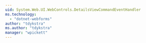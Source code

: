```yaml
---
uid: System.Web.UI.WebControls.DetailsViewCommandEventHandler
ms.technology: 
  - "dotnet-webforms"
author: "tdykstra"
ms.author: "tdykstra"
manager: "wpickett"
---
```

